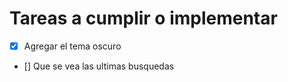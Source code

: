 # Tareas a cumplir o implementar

- [x] Agregar el tema oscuro
- [] Que se vea las ultimas busquedas
